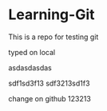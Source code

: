 # Learning-Git

This is a repo for testing git

typed on local

asdasdasdas

sdf1sd3f13
sdf3213sd1f3

change on github
123213
